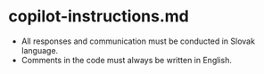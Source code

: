 # copilot-instructions.md

- All responses and communication must be conducted in Slovak language.
- Comments in the code must always be written in English.
